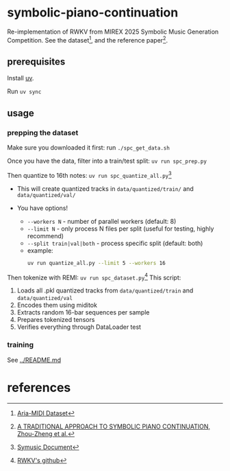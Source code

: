 # symbolic-piano-continuation
Re-implementation of RWKV from MIREX 2025 Symbolic Music Generation Competition. See the dataset[^1], and the reference paper[^2].

## prerequisites

Install
[uv](https://docs.astral.sh/uv/getting-started/installation/#standalone-installer).

Run `uv sync`

## usage

### prepping the dataset

Make sure you downloaded it first: run `./spc_get_data.sh`

Once you have the data, filter into a train/test split: `uv run spc_prep.py`

Then quantize to 16th notes: `uv run spc_quantize_all.py`[^3]

- This will create quantized tracks in `data/quantized/train/` and `data/quantized/val/`
- You have options!

    - `--workers N` - number of parallel workers (default: 8)
    - `--limit N` - only process N files per split (useful for testing, highly recommend)
    - `--split train|val|both` - process specific split (default: both)
    - example: 
      ```bash
      uv run quantize_all.py --limit 5 --workers 16
      ```

Then tokenize with REMI: `uv run spc_dataset.py`[^4]
This script:
  1. Loads all .pkl quantized tracks from `data/quantized/train` and `data/quantized/val`
  2. Encodes them using miditok
  3. Extracts random 16-bar sequences per sample
  4. Prepares tokenized tensors
  5. Verifies everything through DataLoader test

### training

See [../README.md](../README.md)

# references

[^1]: [Aria-MIDI Dataset](https://huggingface.co/datasets/loubb/aria-midi/resolve/main/aria-midi-v1-pruned-ext.tar.gz?download=true)
[^2]: [A TRADITIONAL APPROACH TO SYMBOLIC PIANO CONTINUATION, Zhou-Zheng et al.](https://futuremirex.com/portal/wp-content/uploads/2025/symbolic-music-generation/RWKV.pdf)
[^3]: [Symusic Document](https://yikai-liao.github.io/symusic/tutorials/midi_operations.html)
[^4]: [RWKV's github](https://github.com/christianazinn/mirex2025/blob/master/sym-music-gen/src/tokenizer.py)
